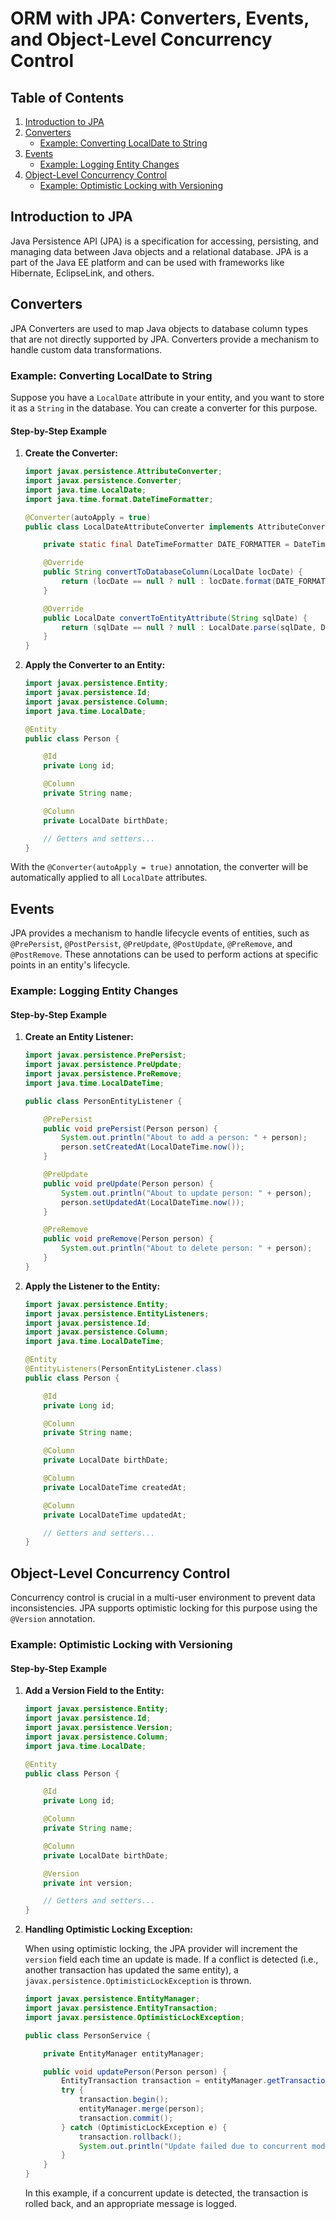 # ORM with JPA: Converters, Events, and Object-Level Concurrency Control

## Table of Contents
1. [Introduction to JPA](#introduction-to-jpa)
2. [Converters](#converters)
    - [Example: Converting LocalDate to String](#example-converting-localdate-to-string)
3. [Events](#events)
    - [Example: Logging Entity Changes](#example-logging-entity-changes)
4. [Object-Level Concurrency Control](#object-level-concurrency-control)
    - [Example: Optimistic Locking with Versioning](#example-optimistic-locking-with-versioning)

## Introduction to JPA

Java Persistence API (JPA) is a specification for accessing, persisting, and managing data between Java objects and a relational database. JPA is a part of the Java EE platform and can be used with frameworks like Hibernate, EclipseLink, and others.

## Converters

JPA Converters are used to map Java objects to database column types that are not directly supported by JPA. Converters provide a mechanism to handle custom data transformations.

### Example: Converting LocalDate to String

Suppose you have a `LocalDate` attribute in your entity, and you want to store it as a `String` in the database. You can create a converter for this purpose.

#### Step-by-Step Example

1. **Create the Converter:**

    ```java
    import javax.persistence.AttributeConverter;
    import javax.persistence.Converter;
    import java.time.LocalDate;
    import java.time.format.DateTimeFormatter;

    @Converter(autoApply = true)
    public class LocalDateAttributeConverter implements AttributeConverter<LocalDate, String> {

        private static final DateTimeFormatter DATE_FORMATTER = DateTimeFormatter.ofPattern("yyyy-MM-dd");

        @Override
        public String convertToDatabaseColumn(LocalDate locDate) {
            return (locDate == null ? null : locDate.format(DATE_FORMATTER));
        }

        @Override
        public LocalDate convertToEntityAttribute(String sqlDate) {
            return (sqlDate == null ? null : LocalDate.parse(sqlDate, DATE_FORMATTER));
        }
    }
    ```

2. **Apply the Converter to an Entity:**

    ```java
    import javax.persistence.Entity;
    import javax.persistence.Id;
    import javax.persistence.Column;
    import java.time.LocalDate;

    @Entity
    public class Person {

        @Id
        private Long id;

        @Column
        private String name;

        @Column
        private LocalDate birthDate;

        // Getters and setters...
    }
    ```

With the `@Converter(autoApply = true)` annotation, the converter will be automatically applied to all `LocalDate` attributes.

## Events

JPA provides a mechanism to handle lifecycle events of entities, such as `@PrePersist`, `@PostPersist`, `@PreUpdate`, `@PostUpdate`, `@PreRemove`, and `@PostRemove`. These annotations can be used to perform actions at specific points in an entity's lifecycle.

### Example: Logging Entity Changes

#### Step-by-Step Example

1. **Create an Entity Listener:**

    ```java
    import javax.persistence.PrePersist;
    import javax.persistence.PreUpdate;
    import javax.persistence.PreRemove;
    import java.time.LocalDateTime;

    public class PersonEntityListener {

        @PrePersist
        public void prePersist(Person person) {
            System.out.println("About to add a person: " + person);
            person.setCreatedAt(LocalDateTime.now());
        }

        @PreUpdate
        public void preUpdate(Person person) {
            System.out.println("About to update person: " + person);
            person.setUpdatedAt(LocalDateTime.now());
        }

        @PreRemove
        public void preRemove(Person person) {
            System.out.println("About to delete person: " + person);
        }
    }
    ```

2. **Apply the Listener to the Entity:**

    ```java
    import javax.persistence.Entity;
    import javax.persistence.EntityListeners;
    import javax.persistence.Id;
    import javax.persistence.Column;
    import java.time.LocalDateTime;

    @Entity
    @EntityListeners(PersonEntityListener.class)
    public class Person {

        @Id
        private Long id;

        @Column
        private String name;

        @Column
        private LocalDate birthDate;

        @Column
        private LocalDateTime createdAt;

        @Column
        private LocalDateTime updatedAt;

        // Getters and setters...
    }
    ```

## Object-Level Concurrency Control

Concurrency control is crucial in a multi-user environment to prevent data inconsistencies. JPA supports optimistic locking for this purpose using the `@Version` annotation.

### Example: Optimistic Locking with Versioning

#### Step-by-Step Example

1. **Add a Version Field to the Entity:**

    ```java
    import javax.persistence.Entity;
    import javax.persistence.Id;
    import javax.persistence.Version;
    import javax.persistence.Column;
    import java.time.LocalDate;

    @Entity
    public class Person {

        @Id
        private Long id;

        @Column
        private String name;

        @Column
        private LocalDate birthDate;

        @Version
        private int version;

        // Getters and setters...
    }
    ```

2. **Handling Optimistic Locking Exception:**

    When using optimistic locking, the JPA provider will increment the `version` field each time an update is made. If a conflict is detected (i.e., another transaction has updated the same entity), a `javax.persistence.OptimisticLockException` is thrown.

    ```java
    import javax.persistence.EntityManager;
    import javax.persistence.EntityTransaction;
    import javax.persistence.OptimisticLockException;

    public class PersonService {

        private EntityManager entityManager;

        public void updatePerson(Person person) {
            EntityTransaction transaction = entityManager.getTransaction();
            try {
                transaction.begin();
                entityManager.merge(person);
                transaction.commit();
            } catch (OptimisticLockException e) {
                transaction.rollback();
                System.out.println("Update failed due to concurrent modification: " + e.getMessage());
            }
        }
    }
    ```

    In this example, if a concurrent update is detected, the transaction is rolled back, and an appropriate message is logged.
